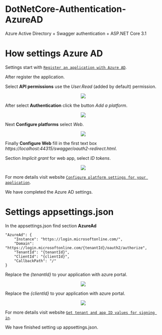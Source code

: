 # DotNetCore-Authentication-AzureAD

Azure Active Directory + Swagger authentication + ASP.NET Core 3.1

# How settings Azure AD

Settings start with <a href="https://docs.microsoft.com/en-us/azure/active-directory/develop/howto-create-service-principal-portal#register-an-application-with-azure-ad-and-create-a-service-principal" target="_blank">`Register an application with Azure AD`</a>.

After register the application. 

Select **API permissions** use the *User.Read* (added by default) permission.

<p align="center">
  <img src="https://drive.google.com/uc?export=view&id=1TOWAro-W8PtTG2eCDQgv8Q9Xt45J6T2J"/>
</p>

After select **Authentication** click the button *Add a platform*.

<p align="center">
  <img src="https://drive.google.com/uc?export=view&id=1GiCcLNfkAgdy8qvghStlLZd7lxjIOfdx"/>
</p>

Next **Configure platforms** select *Web*.

<p align="center">
  <img src="https://drive.google.com/uc?export=view&id=1_NK4vqtG2mVFheGMcq3ZaSGbTehehEPI"/>
</p>

Finally **Configure Web** fill in the first text box *https://localhost:44315/swagger/oauth2-redirect.html*. 

Section *Implicit grant* for web app, select *ID tokens*.

<p align="center">
  <img src="https://drive.google.com/uc?export=view&id=18QZLRsHLs-xAmkDVjwdL9rcciqpZ4rYA"/>
</p>

For more details visit website <a href="https://docs.microsoft.com/en-us/azure/active-directory/develop/quickstart-configure-app-access-web-apis#configure-platform-settings-for-your-application" target="_blank">`Configure platform settings for your application`</a>.

We have completed the Azure AD settings.

# Settings appsettings.json

In the appsettings.json find section **AzureAd**

```
"AzureAd": {
    "Instance": "https://login.microsoftonline.com/",
    "Domain": "https://login.microsoftonline.com/{tenantId}/oauth2/authorize",
    "TenantId": "{tenantId}",
    "ClientId": "{clientId}",
    "CallbackPath": "/"
}
```
Replace the *{tenantId}* to your application with azure portal.

<p align="center">
  <img src="https://drive.google.com/uc?export=view&id=13UEXEjbK4moSfqucQ8zRY8-IUTNbn1YU"/>
</p>

Replace the *{clientId}* to your application with azure portal.

<p align="center">
  <img src="https://drive.google.com/uc?export=view&id=1dGsR6e9PcaDtdG_bp6PfKyWDYa67GFwa"/>
</p>

For more details visit website <a href="https://docs.microsoft.com/en-us/azure/active-directory/develop/howto-create-service-principal-portal#get-tenant-and-app-id-values-for-signing-in" target="_blank">`Get tenant and app ID values for signing in`</a>.

We have finished setting up appsettings.json.
